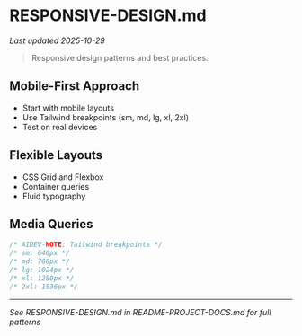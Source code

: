 # RESPONSIVE-DESIGN.md
*Last updated 2025-10-29*

> Responsive design patterns and best practices.

## Mobile-First Approach

- Start with mobile layouts
- Use Tailwind breakpoints (sm, md, lg, xl, 2xl)
- Test on real devices

## Flexible Layouts

- CSS Grid and Flexbox
- Container queries
- Fluid typography

## Media Queries

```css
/* AIDEV-NOTE: Tailwind breakpoints */
/* sm: 640px */
/* md: 768px */
/* lg: 1024px */
/* xl: 1280px */
/* 2xl: 1536px */
```

---

*See RESPONSIVE-DESIGN.md in README-PROJECT-DOCS.md for full patterns*
